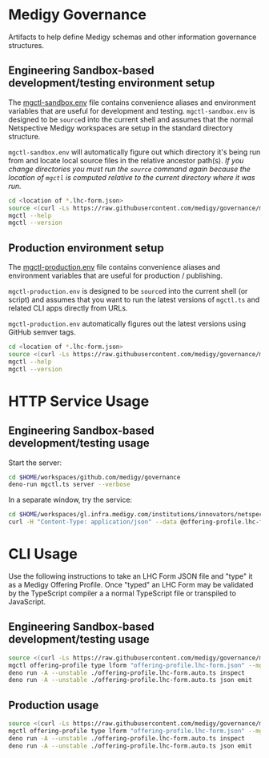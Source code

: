 # Medigy Governance

Artifacts to help define Medigy schemas and other information governance structures.

## Engineering Sandbox-based development/testing environment setup

The [mgctl-sandbox.env](mgctl-sandbox.env) file contains convenience aliases and environment variables that are useful for development and testing. `mgctl-sandbox.env` is designed to be `source`d into the current shell and assumes that the normal Netspective Medigy workspaces are setup in the standard directory structure. 

`mgctl-sandbox.env` will automatically figure out which directory it's being run from and locate local source files in the relative ancestor path(s). *If you change directories you must run the `source` command again because the location of `mgctl` is computed relative to the current directory where it was run.*

```bash
cd <location of *.lhc-form.json>
source <(curl -Ls https://raw.githubusercontent.com/medigy/governance/master/mgctl-sandbox.env)
mgctl --help
mgctl --version
```

## Production environment setup

The [mgctl-production.env](mgctl-production.env) file contains convenience aliases and environment variables that are useful for production / publishing. 

`mgctl-production.env` is designed to be `source`d into the current shell (or script) and assumes that you want to run the latest versions of `mgctl.ts` and related CLI apps directly from URLs.

`mgctl-production.env` automatically figures out the latest versions using GitHub semver tags.

```bash
cd <location of *.lhc-form.json>
source <(curl -Ls https://raw.githubusercontent.com/medigy/governance/master/mgctl-production.env)
mgctl --help
mgctl --version
```

# HTTP Service Usage

## Engineering Sandbox-based development/testing usage

Start the server:

```bash
cd $HOME/workspaces/github.com/medigy/governance
deno-run mgctl.ts server --verbose
```

In a separate window, try the service:

```bash
cd $HOME/workspaces/gl.infra.medigy.com/institutions/innovators/netspective-communications/unblock-health
curl -H "Content-Type: application/json" --data @offering-profile.lhc-form.json http://localhost:8159/offering-profile/inspect/lform
```

# CLI Usage

Use the following instructions to take an LHC Form JSON file and "type" it as a Medigy Offering Profile. Once "typed" an LHC Form may be validated by the TypeScript compiler a a normal TypeScript file or transpiled to JavaScript.

## Engineering Sandbox-based development/testing usage

```bash
source <(curl -Ls https://raw.githubusercontent.com/medigy/governance/master/mgctl-sandbox.env)
mgctl offering-profile type lform "offering-profile.lhc-form.json" --mg-mod-ref=$MGMOD --gd-mod-ref=$GDMOD --overwrite --verbose && deno fmt
deno run -A --unstable ./offering-profile.lhc-form.auto.ts inspect
deno run -A --unstable ./offering-profile.lhc-form.auto.ts json emit
```

## Production usage

```bash
source <(curl -Ls https://raw.githubusercontent.com/medigy/governance/master/mgctl-production.env)
mgctl offering-profile type lform "offering-profile.lhc-form.json" --mg-mod-ref=$MGMOD --gd-mod-ref=$GDMOD --overwrite --verbose && deno fmt
deno run -A --unstable ./offering-profile.lhc-form.auto.ts inspect
deno run -A --unstable ./offering-profile.lhc-form.auto.ts json emit
```
